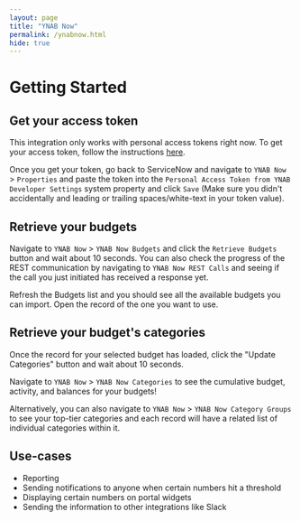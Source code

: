 ```yaml
---
layout: page
title: "YNAB Now"
permalink: /ynabnow.html
hide: true
---
```


# Getting Started

## Get your access token

This integration only works with personal access tokens right now. To get your access token, follow the instructions [here](https://api.youneedabudget.com/#personal-access-tokens).

Once you get your token, go back to ServiceNow and navigate to `YNAB Now` > `Properties` and paste the token into the `Personal Access Token from YNAB Developer Settings` system property and click `Save` (Make sure you didn't accidentally and leading or trailing spaces/white-text in your token value).

## Retrieve your budgets

Navigate to `YNAB Now` > `YNAB Now Budgets` and click the `Retrieve Budgets` button and wait about 10 seconds. You can also check the progress of the REST communication by navigating to `YNAB Now REST Calls` and seeing if the call you just initiated has received a response yet.

Refresh the Budgets list and you should see all the available budgets you can import. Open the record of the one you want to use.

## Retrieve your budget's categories

Once the record for your selected budget has loaded, click the "Update Categories" button and wait about 10 seconds.

Navigate to `YNAB Now` > `YNAB Now Categories` to see the cumulative budget, activity, and balances for your budgets!

Alternatively, you can also navigate to `YNAB Now` > `YNAB Now Category Groups` to see your top-tier categories and each record will have a related list of individual categories within it.

## Use-cases

- Reporting
- Sending notifications to anyone when certain numbers hit a threshold
- Displaying certain numbers on portal widgets
- Sending the information to other integrations like Slack